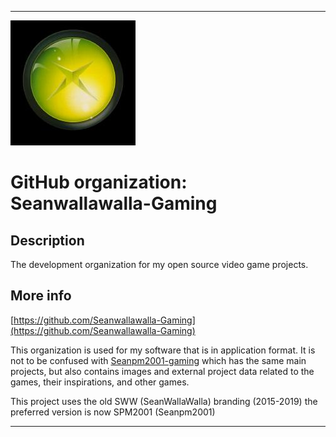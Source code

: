 
***

![LowQuality_SWWGaming.jpeg failed to load. The file may be missing or corrupt. Check the file path for errors first.](/AdditionalInfo/1/Seanwallawalla-Gaming/LowQuality_SWWGaming.jpeg)

# GitHub organization: Seanwallawalla-Gaming

## Description

The development organization for my open source video game projects.

## More info

[https://github.com/Seanwallawalla-Gaming](https://github.com/Seanwallawalla-Gaming)

This organization is used for my software that is in application format. It is not to be confused with [Seanpm2001-gaming](https://github.com/Seanpm2001-Gaming) which has the same main projects, but also contains images and external project data related to the games, their inspirations, and other games.

This project uses the old SWW (SeanWallaWalla) branding (2015-2019) the preferred version is now SPM2001 (Seanpm2001)

***
